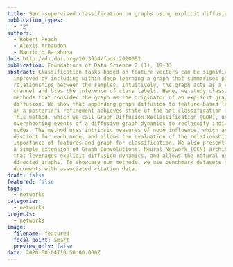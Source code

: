 ```yaml
---
title: Semi-supervised classification on graphs using explicit diffusion dynamics
publication_types:
  - "2"
authors:
  - Robert Peach
  - Alexis Arnaudon
  - Mauricio Barahona
doi: http://dx.doi.org/10.3934/fods.2020002
publication: Foundations of Data Science 2 (1), 19-33
abstract: Classification tasks based on feature vectors can be significantly
  improved by including within deep learning a graph that summarises pairwise
  relationships between the samples. Intuitively, the graph acts as a conduit to
  channel and bias the inference of class labels. Here, we study classification
  methods that consider the graph as the originator of an explicit graph
  diffusion. We show that appending graph diffusion to feature-based learning as
  an a posteriori refinement achieves state-of-the-art classification accuracy.
  This method, which we call Graph Diffusion Reclassification (GDR), uses
  overshooting events of a diffusive graph dynamics to reclassify individual
  nodes. The method uses intrinsic measures of node influence, which are
  distinct for each node, and allows the evaluation of the relationship and
  importance of features and graph for classification. We also present diff-GCN,
  a simple extension of Graph Convolutional Neural Network (GCN) architectures
  that leverages explicit diffusion dynamics, and allows the natural use of
  directed graphs. To showcase our methods, we use benchmark datasets of
  documents with associated citation data.
draft: false
featured: false
tags:
  - networks
categories:
  - networks
projects:
  - networks
image:
  filename: featured
  focal_point: Smart
  preview_only: false
date: 2020-08-04T10:58:00.000Z
---
```

